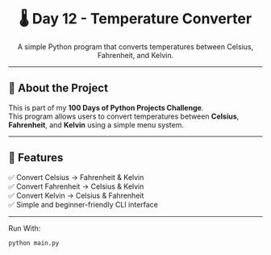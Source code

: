 <h1 align="center">🌡️ Day 12 - Temperature Converter</h1>

<p align="center">
  A simple Python program that converts temperatures between Celsius, Fahrenheit, and Kelvin.
</p>

---

## 📖 About the Project
This is part of my **100 Days of Python Projects Challenge**.  
This program allows users to convert temperatures between **Celsius**, **Fahrenheit**, and **Kelvin** using a simple menu system.

---

## 🚀 Features
✅ Convert Celsius → Fahrenheit & Kelvin  
✅ Convert Fahrenheit → Celsius & Kelvin  
✅ Convert Kelvin → Celsius & Fahrenheit  
✅ Simple and beginner-friendly CLI interface  

---

Run With: 
```bash
python main.py
